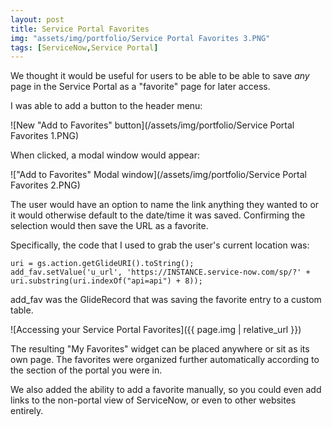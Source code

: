 ```yaml
---
layout: post
title: Service Portal Favorites
img: "assets/img/portfolio/Service Portal Favorites 3.PNG"
tags: [ServiceNow,Service Portal]
---
```


We thought it would be useful for users to be able to be able to save _any_ page in the Service Portal as a "favorite" page for later access.

I was able to add a button to the header menu:

![New "Add to Favorites" button](/assets/img/portfolio/Service Portal Favorites 1.PNG)

When clicked, a modal window would appear:

!["Add to Favorites" Modal window](/assets/img/portfolio/Service Portal Favorites 2.PNG)

The user would have an option to name the link anything they wanted to or it would otherwise default to the date/time it was saved. Confirming the selection would then save the URL as a favorite.

Specifically, the code that I used to grab the user's current location was:

``` 
uri = gs.action.getGlideURI().toString();
add_fav.setValue('u_url', 'https://INSTANCE.service-now.com/sp/?' + uri.substring(uri.indexOf("api=api") + 8)); 
```

add_fav was the GlideRecord that was saving the favorite entry to a custom table.

![Accessing your Service Portal Favorites]({{ page.img | relative_url }})

The resulting "My Favorites" widget can be placed anywhere or sit as its own page. The favorites were organized further automatically according to the section of the portal you were in.

We also added the ability to add a favorite manually, so you could even add links to the non-portal view of ServiceNow, or even to other websites entirely.
